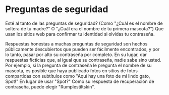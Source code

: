 [Title]: # (Preguntas de seguridad)
[Order]: # (8)

# Preguntas de seguridad

Esté al tanto de las preguntas de seguridad? (Como "¿Cuál es el nombre de soltera de tu madre?" O "¿Cuál era el nombre de tu primera mascota?") Que usan los sitios web para confirmar tu identidad si olvidas tu contraseña. 

Respuestas honestas a muchas preguntas de seguridad son hechos públicamente descubiertos que pueden ser fácilmente encontrados, y por lo tanto, pasar por alto su contraseña por completo. En su lugar, dar respuestas ficticias que, al igual que su contraseña, nadie sabe sino usted. Por ejemplo, si la pregunta de contraseña le pregunta el nombre de su mascota, es posible que haya publicado fotos en sitios de fotos compartidas con subtítulos como "Aquí hay una foto de mi lindo gato, Spot!" En lugar de usar "Spot?" Como su respuesta de recuperación de contraseña, puede elegir "Rumplestiltskin".